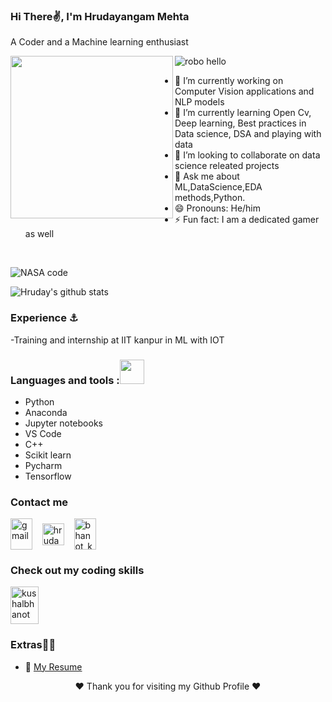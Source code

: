 ### Hi There✌, I'm  Hrudayangam Mehta
A Coder and a Machine learning enthusiast<br>

<img align="left" width="260" height="260" src="https://media.giphy.com/media/USV0ym3bVWQJJmNu3N/giphy.gif">

![robo hello](https://user-images.githubusercontent.com/51138087/93663951-39922d00-fa20-11ea-952b-48da7a6e5381.gif)<br>


- 🔭 I’m currently working on Computer Vision applications and NLP models 
- 🌱 I’m currently learning Open Cv, Deep learning, Best practices in Data science, DSA and playing with data
- 👯 I’m looking to collaborate on data science releated projects
- 💬 Ask me about  ML,DataScience,EDA methods,Python.
- 😄 Pronouns: He/him
- ⚡ Fun fact: I am a dedicated gamer as well

<br>

![NASA code](https://media.giphy.com/media/ZVik7pBtu9dNS/giphy.gif)

![Hruday's github stats](https://github-readme-stats.vercel.app/api?username=Hrudayangam-Mehta&show_icons=true&theme=radical) 



### Experience ⚓ 

-Training and internship at IIT kanpur in ML with IOT

### Languages and tools :<img src="https://camo.githubusercontent.com/40dff491d4e8123af55298ef908faedb66c463e5/68747470733a2f2f6d656469612e67697068792e636f6d2f6d656469612f57556c706c634d704f43456d5447427442572f67697068792e676966" width="39px">


- Python
- Anaconda
- Jupyter notebooks
- VS Code
- C++
- Scikit learn
- Pycharm
- Tensorflow

### Contact me

<p align="left">
   <a href="mailto:mehtahruday@gmail.com"><img align="center" src="https://cdn.jsdelivr.net/npm/simple-icons@3.0.1/icons/gmail.svg" alt="gmail" height="50" width="35" /></a> &nbsp;&nbsp;
  <a href="https://www.linkedin.com/in/hrudaymehta/" target="_blank"><img align="center" src="https://cdn.jsdelivr.net/npm/simple-icons@3.0.1/icons/linkedin.svg" alt="hrudaymehta height="60" width="35" /></a> &nbsp;&nbsp;
  <a href="https://www.instagram.com/hruday_mehta/"><img align="center" src="https://cdn.jsdelivr.net/npm/simple-icons@3.0.1/icons/instagram.svg" alt="bhanot_kushal" height="50" width="35" /></a> &nbsp;&nbsp;
<!--     <a href="https://www.snapchat.com/add/hrudayangamnmeh"><img align="center" src="https://cdn.jsdelivr.net/npm/simple-icons@3.0.1/icons/snapchat.svg" alt="bhanot_kushal" height="50" width="35" /></a> &nbsp;&nbsp; -->

</p>

### Check out my coding skills
<p align="left">
  <a href="https://www.hackerrank.com/" target="_blank"><img align="center" src="https://cdn.jsdelivr.net/npm/simple-icons@3.0.1/icons/hackerrank.svg" alt="kushalbhanot" height="60" width="45" /></a> &nbsp;&nbsp;
</p>

### Extras🎈🎈
- 📜 [My Resume](https://drive.google.com/file/d/1lZhCDE1Z1wzxYykElLFRghjDhHr_Z-qg/view?usp=sharing)


<p align="center"> 
❤️ Thank you for visiting my Github Profile ❤️</b>
</p>
